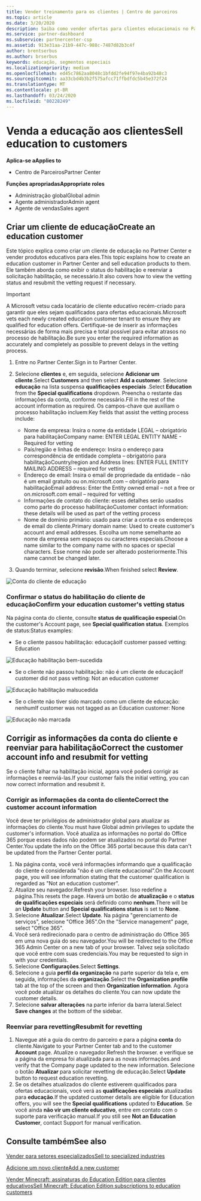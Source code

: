 ```yaml
---
title: Vender treinamento para os clientes | Centro de parceiros
ms.topic: article
ms.date: 3/20/2020
description: Saiba como vender ofertas para clientes educacionais no Partner Center.
ms.service: partner-dashboard
ms.subservice: partnercenter-csp
ms.assetid: 913e31aa-21b9-447c-988c-7487d82b3c4f
author: brentserbus
ms.author: brserbus
keywords: educação, segmentos especiais
ms.localizationpriority: medium
ms.openlocfilehash: ed45c7862aa8048c1bfdd2fe94f97e4ba92b48c3
ms.sourcegitcommit: aa33cbd4b3b2f575afcc71ffbdfdc5b45e372f24
ms.translationtype: MT
ms.contentlocale: pt-BR
ms.lasthandoff: 03/24/2020
ms.locfileid: "80228249"
---
```

# <a name="sell-education-to-customers"></a><span data-ttu-id="4d2ba-104">Venda a educação aos clientes</span><span class="sxs-lookup"><span data-stu-id="4d2ba-104">Sell education to customers</span></span>

<span data-ttu-id="4d2ba-105">**Aplica-se a**</span><span class="sxs-lookup"><span data-stu-id="4d2ba-105">**Applies to**</span></span>

- <span data-ttu-id="4d2ba-106">Centro de Parceiros</span><span class="sxs-lookup"><span data-stu-id="4d2ba-106">Partner Center</span></span>

<span data-ttu-id="4d2ba-107">**Funções apropriadas**</span><span class="sxs-lookup"><span data-stu-id="4d2ba-107">**Appropriate roles**</span></span>

- <span data-ttu-id="4d2ba-108">Administração global</span><span class="sxs-lookup"><span data-stu-id="4d2ba-108">Global admin</span></span>
- <span data-ttu-id="4d2ba-109">Agente administrador</span><span class="sxs-lookup"><span data-stu-id="4d2ba-109">Admin agent</span></span>
- <span data-ttu-id="4d2ba-110">Agente de vendas</span><span class="sxs-lookup"><span data-stu-id="4d2ba-110">Sales agent</span></span>


## <a name="create-an-education-customer"></a><span data-ttu-id="4d2ba-111">Criar um cliente de educação</span><span class="sxs-lookup"><span data-stu-id="4d2ba-111">Create an education customer</span></span>

<span data-ttu-id="4d2ba-112">Este tópico explica como criar um cliente de educação no Partner Center e vender produtos educativos para eles.</span><span class="sxs-lookup"><span data-stu-id="4d2ba-112">This topic explains how to create an education customer in Partner Center and sell education products to them.</span></span> <span data-ttu-id="4d2ba-113">Ele também aborda como exibir o status do habilitação e reenviar a solicitação habilitação, se necessário.</span><span class="sxs-lookup"><span data-stu-id="4d2ba-113">It also covers how to view the vetting status and resubmit the vetting request if necessary.</span></span> 

> [!IMPORTANT]
> <span data-ttu-id="4d2ba-114">A Microsoft vetsu cada locatário de cliente educativo recém-criado para garantir que eles sejam qualificados para ofertas educacionais.</span><span class="sxs-lookup"><span data-stu-id="4d2ba-114">Microsoft vets each newly created education customer tenant to ensure they are qualified for education offers.</span></span>  <span data-ttu-id="4d2ba-115">Certifique-se de inserir as informações necessárias de forma mais precisa e total possível para evitar atrasos no processo de habilitação.</span><span class="sxs-lookup"><span data-stu-id="4d2ba-115">Be sure you enter the required information as accurately and completely as possible to prevent delays in the vetting process.</span></span> 

1. <span data-ttu-id="4d2ba-116">Entre no Partner Center.</span><span class="sxs-lookup"><span data-stu-id="4d2ba-116">Sign in to Partner Center.</span></span> 
2. <span data-ttu-id="4d2ba-117">Selecione **clientes** e, em seguida, selecione **Adicionar um cliente**.</span><span class="sxs-lookup"><span data-stu-id="4d2ba-117">Select **Customers** and then select **Add a customer**.</span></span> <span data-ttu-id="4d2ba-118">Selecione **educação** na lista suspensa **qualificações especiais** .</span><span class="sxs-lookup"><span data-stu-id="4d2ba-118">Select **Education** from the **Special qualifications** dropdown.</span></span>  <span data-ttu-id="4d2ba-119">Preencha o restante das informações da conta, conforme necessário.</span><span class="sxs-lookup"><span data-stu-id="4d2ba-119">Fill in the rest of the account information as required.</span></span>  <span data-ttu-id="4d2ba-120">Os campos-chave que auxiliam o processo habilitação incluem:</span><span class="sxs-lookup"><span data-stu-id="4d2ba-120">Key fields that assist the vetting process include:</span></span>

   - <span data-ttu-id="4d2ba-121">Nome da empresa: Insira o nome da entidade LEGAL – obrigatório para habilitação</span><span class="sxs-lookup"><span data-stu-id="4d2ba-121">Company name: ENTER LEGAL ENTITY NAME - Required for vetting</span></span> 
   - <span data-ttu-id="4d2ba-122">País/região e linhas de endereço: Insira o endereço para correspondência de entidade completa – obrigatório para habilitação</span><span class="sxs-lookup"><span data-stu-id="4d2ba-122">Country/region and Address lines: ENTER FULL ENTITY MAILING ADDRESS – required for vetting</span></span> 
   - <span data-ttu-id="4d2ba-123">Endereço de email: Insira o email de propriedade da entidade – não é um email gratuito ou on.microsoft.com – obrigatório para habilitação</span><span class="sxs-lookup"><span data-stu-id="4d2ba-123">Email address:  Enter the Entity owned email – not a free or on.microsoft.com email – required for vetting</span></span> 
   - <span data-ttu-id="4d2ba-124">Informações de contato do cliente: esses detalhes serão usados como parte do processo habilitação</span><span class="sxs-lookup"><span data-stu-id="4d2ba-124">Customer contact information: these details will be used as part of the vetting process</span></span> 
   - <span data-ttu-id="4d2ba-125">Nome de domínio primário: usado para criar a conta e os endereços de email do cliente.</span><span class="sxs-lookup"><span data-stu-id="4d2ba-125">Primary domain name:  Used to create customer's account and email addresses.</span></span>  <span data-ttu-id="4d2ba-126">Escolha um nome semelhante ao nome da empresa sem espaços ou caracteres especiais.</span><span class="sxs-lookup"><span data-stu-id="4d2ba-126">Choose a name similar to the company name with no spaces or special characters.</span></span>  <span data-ttu-id="4d2ba-127">Esse nome não pode ser alterado posteriormente.</span><span class="sxs-lookup"><span data-stu-id="4d2ba-127">This name cannot be changed later.</span></span> 

3. <span data-ttu-id="4d2ba-128">Quando terminar, selecione **revisão**.</span><span class="sxs-lookup"><span data-stu-id="4d2ba-128">When finished select **Review**.</span></span> 

![Conta do cliente de educação](images/eduaccountinfo.png)

### <a name="confirm-your-education-customers-vetting-status"></a><span data-ttu-id="4d2ba-130">Confirmar o status do habilitação do cliente de educação</span><span class="sxs-lookup"><span data-stu-id="4d2ba-130">Confirm your education customer's vetting status</span></span> 

<span data-ttu-id="4d2ba-131">Na página conta do cliente, consulte **status de qualificação especial**.</span><span class="sxs-lookup"><span data-stu-id="4d2ba-131">On the customer's Account page, see **Special qualification status**.</span></span> <span data-ttu-id="4d2ba-132">Exemplos de status:</span><span class="sxs-lookup"><span data-stu-id="4d2ba-132">Status examples:</span></span>

- <span data-ttu-id="4d2ba-133">Se o cliente passou habilitação: educação</span><span class="sxs-lookup"><span data-stu-id="4d2ba-133">If customer passed vetting:  Education</span></span> 

![Educação habilitação bem-sucedida](images/edupassedvetting.png)

- <span data-ttu-id="4d2ba-135">Se o cliente não passou habilitação: não é um cliente de educação</span><span class="sxs-lookup"><span data-stu-id="4d2ba-135">If customer did not pass vetting:  Not an education customer</span></span> 

![Educação habilitação malsucedida](images/edudidnotpassvetting.PNG)

- <span data-ttu-id="4d2ba-137">Se o cliente não tiver sido marcado como um cliente de educação: nenhum</span><span class="sxs-lookup"><span data-stu-id="4d2ba-137">If customer was not tagged as an Education customer:  None</span></span> 

![Educação não marcada](images/edunottagged.PNG)

## <a name="correct-the-customer-account-info-and-resubmit-for-vetting"></a><span data-ttu-id="4d2ba-139">Corrigir as informações da conta do cliente e reenviar para habilitação</span><span class="sxs-lookup"><span data-stu-id="4d2ba-139">Correct the customer account info and resubmit for vetting</span></span>  

<span data-ttu-id="4d2ba-140">Se o cliente falhar na habilitação inicial, agora você poderá corrigir as informações e reenviá-las.</span><span class="sxs-lookup"><span data-stu-id="4d2ba-140">If your customer fails the initial vetting, you can now correct information and resubmit it.</span></span>

### <a name="correct-the-customer-account-information"></a><span data-ttu-id="4d2ba-141">Corrigir as informações da conta do cliente</span><span class="sxs-lookup"><span data-stu-id="4d2ba-141">Correct the customer account information</span></span>

<span data-ttu-id="4d2ba-142">Você deve ter privilégios de administrador global para atualizar as informações do cliente.</span><span class="sxs-lookup"><span data-stu-id="4d2ba-142">You must have Global admin privileges to update the customer's information.</span></span> <span data-ttu-id="4d2ba-143">Você atualiza as informações no portal do Office 365 porque esses dados não podem ser atualizados no portal do Partner Center.</span><span class="sxs-lookup"><span data-stu-id="4d2ba-143">You update the info on the Office 365 portal because this data can't be updated from the Partner Center portal.</span></span>    

1. <span data-ttu-id="4d2ba-144">Na página conta, você verá informações informando que a qualificação do cliente é considerada "não é um cliente educacional".</span><span class="sxs-lookup"><span data-stu-id="4d2ba-144">On the Account page, you will see information stating that the customer qualification is regarded as "Not an education customer".</span></span>
2. <span data-ttu-id="4d2ba-145">Atualize seu navegador.</span><span class="sxs-lookup"><span data-stu-id="4d2ba-145">Refresh your browser.</span></span> <span data-ttu-id="4d2ba-146">Isso redefine a página.</span><span class="sxs-lookup"><span data-stu-id="4d2ba-146">This resets the page.</span></span> <span data-ttu-id="4d2ba-147">Haverá um botão de **atualização** e o **status de qualificações especiais** será definido como **nenhum**.</span><span class="sxs-lookup"><span data-stu-id="4d2ba-147">There will be an **Update** button and **Special qualifications status** is set to **None**.</span></span> 
3. <span data-ttu-id="4d2ba-148">Selecione **Atualizar**.</span><span class="sxs-lookup"><span data-stu-id="4d2ba-148">Select **Update**.</span></span> <span data-ttu-id="4d2ba-149">Na página "gerenciamento de serviços", selecione "Office 365".</span><span class="sxs-lookup"><span data-stu-id="4d2ba-149">On the "Service management" page, select "Office 365".</span></span>
4. <span data-ttu-id="4d2ba-150">Você será redirecionado para o centro de administração do Office 365 em uma nova guia do seu navegador.</span><span class="sxs-lookup"><span data-stu-id="4d2ba-150">You will be redirected to the Office 365 Admin Center on a new tab of your browser.</span></span> <span data-ttu-id="4d2ba-151">Talvez seja solicitado que você entre com suas credenciais.</span><span class="sxs-lookup"><span data-stu-id="4d2ba-151">You may be requested to sign in with your credentials.</span></span> 
5. <span data-ttu-id="4d2ba-152">Selecione **Configurações**.</span><span class="sxs-lookup"><span data-stu-id="4d2ba-152">Select **Settings**.</span></span>
6. <span data-ttu-id="4d2ba-153">Selecione a guia **perfil da organização** na parte superior da tela e, em seguida, informações da **organização**.</span><span class="sxs-lookup"><span data-stu-id="4d2ba-153">Select the **Organization profile** tab at the top of the screen and then **Organization information**.</span></span> <span data-ttu-id="4d2ba-154">Agora você pode atualizar os detalhes do cliente.</span><span class="sxs-lookup"><span data-stu-id="4d2ba-154">You can now update the customer details.</span></span> 
7. <span data-ttu-id="4d2ba-155">Selecione **salvar alterações** na parte inferior da barra lateral.</span><span class="sxs-lookup"><span data-stu-id="4d2ba-155">Select **Save changes** at the bottom of the sidebar.</span></span>  

### <a name="resubmit-for-revetting"></a><span data-ttu-id="4d2ba-156">Reenviar para revetting</span><span class="sxs-lookup"><span data-stu-id="4d2ba-156">Resubmit for revetting</span></span>

1. <span data-ttu-id="4d2ba-157">Navegue até a guia do centro do parceiro e para a página **conta** do cliente.</span><span class="sxs-lookup"><span data-stu-id="4d2ba-157">Navigate to your Partner Center tab and to the customer **Account** page.</span></span> <span data-ttu-id="4d2ba-158">Atualize o navegador.</span><span class="sxs-lookup"><span data-stu-id="4d2ba-158">Refresh the browser.</span></span> <span data-ttu-id="4d2ba-159">e verifique se a página da empresa foi atualizada para as novas informações.</span><span class="sxs-lookup"><span data-stu-id="4d2ba-159">and verify that the Company page updated to the new information.</span></span> <span data-ttu-id="4d2ba-160">Selecione o botão **Atualizar** para solicitar revetting de educação.</span><span class="sxs-lookup"><span data-stu-id="4d2ba-160">Select **Update** button to request education revetting.</span></span>
2. <span data-ttu-id="4d2ba-161">Se os detalhes atualizados do cliente estiverem qualificados para ofertas educacionais, você verá as **qualificações especiais** atualizadas para **educação**.</span><span class="sxs-lookup"><span data-stu-id="4d2ba-161">If the updated customer details are eligible for Education offers, you will see the **Special qualifications** updated to **Education**.</span></span> <span data-ttu-id="4d2ba-162">Se você ainda **não vir um cliente educativo**, entre em contato com o suporte para verificação manual.</span><span class="sxs-lookup"><span data-stu-id="4d2ba-162">If you still see **Not an Education Customer**, contact Support for manual verification.</span></span> 


## <a name="see-also"></a><span data-ttu-id="4d2ba-163">Consulte também</span><span class="sxs-lookup"><span data-stu-id="4d2ba-163">See also</span></span>
 
[<span data-ttu-id="4d2ba-164">Vender para setores especializados</span><span class="sxs-lookup"><span data-stu-id="4d2ba-164">Sell to specialized industries</span></span>](get-special-pricing-for-offers.md)

[<span data-ttu-id="4d2ba-165">Adicione um novo cliente</span><span class="sxs-lookup"><span data-stu-id="4d2ba-165">Add a new customer</span></span>](add-a-new-customer.md)

[<span data-ttu-id="4d2ba-166">Vender Minecraft: assinaturas do Education Edition para clientes educativos</span><span class="sxs-lookup"><span data-stu-id="4d2ba-166">Sell Minecraft: Education Edition subscriptions to education customers</span></span>](minecraft-subscriptions.md)
 
